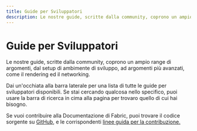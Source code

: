 ```yaml
---
title: Guide per Sviluppatori
description: Le nostre guide, scritte dalla community, coprono un ampio range di argomenti, dal setup di ambimente di sviluppo, ad argomenti più avanzati, come il rendering ed il networking.
---
```


# Guide per Sviluppatori

Le nostre guide, scritte dalla community, coprono un ampio range di argomenti, dal setup di ambimente di sviluppo, ad argomenti più avanzati, come il rendering ed il networking.

Dai un'occhiata alla barra laterale per una lista di tutte le guide per sviluppatori disponibili. Se stai cercando qualcosa nello specifico, puoi usare la barra di ricerca in cima alla pagina per trovaro quello di cui hai bisogno.

Se vuoi contribuire alla Documentazione di Fabric, puoi trovare il codice sorgente su [GitHub](https://github.com/FabricMC/fabric-docs), e le corrispondenti [linee guida per la contribuzione.](/contributing)
